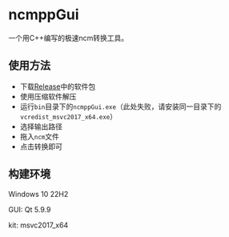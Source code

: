 # ncmppGui

一个用C++编写的极速ncm转换工具。

## 使用方法

- 下载[Release](https://github.com/Majjcom/ncmppGui/releases/latest)中的软件包
- 使用压缩软件解压
- 运行`bin`目录下的`ncmppGui.exe`（此处失败，请安装同一目录下的`vcredist_msvc2017_x64.exe`）
- 选择输出路径
- 拖入`ncm`文件
- 点击转换即可

## 构建环境

Windows 10 22H2

GUI: Qt 5.9.9

kit: msvc2017_x64